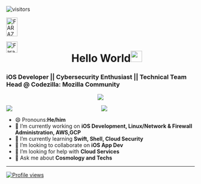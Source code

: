 ![visitors](https://visitor-badge.glitch.me/badge?page_id=https://github.com/farazul)

<a href="https://dev.to/farazul">
  <img src="https://d2fltix0v2e0sb.cloudfront.net/dev-badge.svg" alt="FARAZUL HODA's DEV Profile" height="50" width="30">
  
  <a href="http://linkedin.com/in/farazul-hoda-5b0510122/" target="_blank" rel="nofollow"><img align="left" alt="Faraz's Linkdein" width="30" src="https://cdn.jsdelivr.net/npm/simple-icons@v3/icons/linkedin.svg" />
 </a>
 
<h1 align="center">Hello World<img src="https://raw.githubusercontent.com/MartinHeinz/MartinHeinz/master/wave.gif" width="30px">
</h1>  
<h3>iOS Developer || Cybersecurity Enthusiast || Technical Team Head @ Codezilla: Mozilla Community</h3>


<p align='center'>
    <img src="https://gidigi.com/cdn/love.gif">
<p align='center'>
  
<img src='https://github-readme-stats.vercel.app/api?username=farazul&show_icons=true&theme=tokyonight&count_private=true&line_height=40'  align="left" />
<img src='https://github-readme-stats.vercel.app/api/top-langs/?username=farazul&theme=tokyonight&hide_langs_below=4' />
  
- 😄 Pronouns:<b>He/him</b>
- 🔭 I’m currently working on <b>iOS Development, Linux/Network & Firewall Administration, AWS,GCP </b>
- 🌱 I’m currently learning <b>Swift, Shell, Cloud Security</b>
- 👯 I’m looking to collaborate on <b>iOS App Dev</b>
- 🤔 I’m looking for help with <b>Cloud Services</b>
- 💬 Ask me about <b>Cosmology and Techs</b>
</p>

****
[![Profile views](http://hits.dwyl.com/farazul/farazul.svg)](http://hits.dwyl.com/farazul/farazul)
